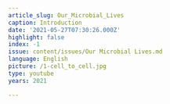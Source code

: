 ```yaml
---
article_slug: Our_Microbial_Lives
caption: Introduction
date: '2021-05-27T07:30:26.000Z'
highlight: false
index: -1
issue: content/issues/Our Microbial Lives.md
language: English
picture: /1-cell_to_cell.jpg
type: youtube
years: 2021

---
```

